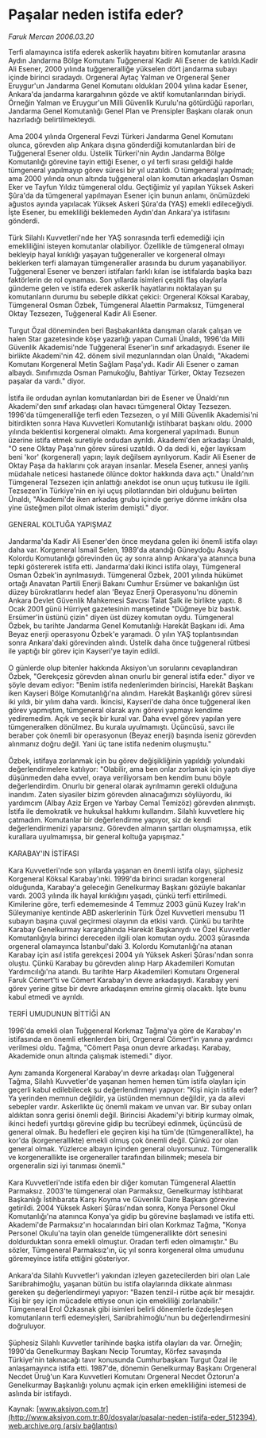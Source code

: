 # Paşalar neden istifa eder?

*Faruk Mercan 2006.03.20*

<div class="pNewsDetailMainContent" itemprop="articleBody">
 Terfi alamayınca istifa ederek askerlik hayatını bitiren komutanlar arasına Aydın Jandarma Bölge Komutanı Tuğgeneral Kadir Ali Esener de katıldı.Kadir Ali Esener, 2000 yılında tuğgeneralliğe yükselen dört jandarma subayı içinde birinci sıradaydı. Orgeneral Aytaç Yalman ve Orgeneral Şener Eruygur'un Jandarma Genel Komutanı oldukları 2004 yılına kadar Esener, Ankara'da jandarma karargahının gözde ve aktif komutanlarından biriydi. Örneğin Yalman ve Eruygur'un Milli Güvenlik Kurulu'na götürdüğü raporları, Jandarma Genel Komutanlığı Genel Plan ve Prensipler Başkanı olarak onun hazırladığı belirtilmekteydi.
 <br/>
 <br/>
 Ama 2004 yılında Orgeneral Fevzi Türkeri Jandarma Genel Komutanı olunca, görevden alıp Ankara dışına gönderdiği komutanlardan biri de Tuğgeneral Esener oldu. Üstelik Türkeri'nin Aydın Jandarma Bölge Komutanlığı görevine tayin ettiği Esener, o yıl terfi sırası geldiği halde tümgeneral yapılmayıp görev süresi bir yıl uzatıldı. O tümgeneral yapılmadı; ama 2000 yılında onun altında tuğgeneral olan komutan arkadaşları Osman Eker ve Tayfun Yıldız tümgeneral oldu. Geçtiğimiz yıl yapılan Yüksek Askeri Şûra'da da tümgeneral yapılmayan Esener için bunun anlamı, önümüzdeki ağustos ayında yapılacak Yüksek Askeri Şûra'da (YAŞ) emekli edileceğiydi. İşte Esener, bu emekliliği beklemeden Aydın'dan Ankara'ya istifasını gönderdi.
 <br/>
 <br/>
 Türk Silahlı Kuvvetleri'nde her YAŞ sonrasında terfi edemediği için emekliliğini isteyen komutanlar olabiliyor. Özellikle de tümgeneral olmayı bekleyip hayal kırıklığı yaşayan tuğgeneraller ve korgeneral olmayı beklerken terfi alamayan tümgeneraller arasında bu durum yaşanabiliyor. Tuğgeneral Esener ve benzeri istifaları farklı kılan ise istifalarda başka bazı faktörlerin de rol oynaması. Son yıllarda isimleri çeşitli flaş olaylarla gündeme gelen ve istifa ederek askerlik hayatlarını noktalayan şu komutanların durumu bu sebeple dikkat çekici: Orgeneral Köksal Karabay, Tümgeneral Osman Özbek, Tümgeneral Alaettin Parmaksız, Tümgeneral Oktay Tezsezen, Tuğgeneral Kadir Ali Esener.
 <br/>
 <br/>
 Turgut Özal döneminden beri Başbakanlıkta danışman olarak çalışan ve halen Star gazetesinde köşe yazarlığı yapan Cumali Ünaldı, 1996'da Milli Güvenlik Akademisi'nde Tuğgeneral Esener'in sınıf arkadaşıydı. Esener ile birlikte Akademi'nin 42. dönem sivil mezunlarından olan Ünaldı, "Akademi Komutanı Korgeneral Metin Sağlam Paşa'ydı. Kadir Ali Esener o zaman albaydı. Sınıfımızda Osman Pamukoğlu, Bahtiyar Türker, Oktay Tezsezen paşalar da vardı." diyor.
 <br/>
 <br/>
 İstifa ile ordudan ayrılan komutanlardan biri de Esener ve Ünaldı'nın Akademi'den sınıf arkadaşı olan havacı tümgeneral Oktay Tezsezen. 1996'da tümgeneralliğe terfi eden Tezsezen, o yıl Milli Güvenlik Akademisi'ni bitirdikten sonra Hava Kuvvetleri Komutanlığı istihbarat başkanı oldu. 2000 yılında beklentisi korgeneral olmaktı. Ama korgeneral yapılmadı. Bunun üzerine istifa etmek suretiyle ordudan ayrıldı. Akademi'den arkadaşı Ünaldı, "O sene Oktay Paşa'nın görev süresi uzatıldı. O da dedi ki, eğer layıksam beni 'kor' (korgeneral) yapın; layık değilsem ayrılıyorum. Kadir Ali Esener de Oktay Paşa da haklarını çok arayan insanlar. Mesela Esener, annesi yanlış müdahale neticesi hastanede ölünce doktor hakkında dava açtı." Ünaldı'nın Tümgeneral Tezsezen için anlattığı anekdot ise onun uçuş tutkusu ile ilgili. Tezsezen'in Türkiye'nin en iyi uçuş pilotlarından biri olduğunu belirten Ünaldı, "Akademi'de iken arkadaş grubu içinde geriye dönme imkânı olsa yine üsteğmen pilot olmak isterim demişti." diyor.
 <br/>
 <br/>
 GENERAL KOLTUĞA YAPIŞMAZ
 <br/>
 <br/>
 Jandarma'da Kadir Ali Esener'den önce meydana gelen iki önemli istifa olayı daha var. Korgeneral İsmail Selen, 1989'da atandığı Güneydoğu Asayiş Kolordu Komutanlığı görevinden üç ay sonra alınıp Ankara'ya atanınca buna tepki göstererek istifa etti. Jandarma'daki ikinci istifa olayı, Tümgeneral Osman Özbek'in ayrılmasıydı. Tümgeneral Özbek, 2001 yılında hükümet ortağı Anavatan Partili Enerji Bakanı Cumhur Ersümer ve bakanlığın üst düzey bürokratlarını hedef alan 'Beyaz Enerji Operasyonu'nu dönemin Ankara Devlet Güvenlik Mahkemesi Savcısı Talat Şalk ile birlikte yaptı. 8 Ocak 2001 günü Hürriyet gazetesinin manşetinde "Düğmeye biz bastık. Ersümer'in üstünü çizin" diyen üst düzey komutan oydu. Tümgeneral Özbek, bu tarihte Jandarma Genel Komutanlığı Harekât Başkanı idi. Ama Beyaz enerji operasyonu Özbek'e yaramadı. O yılın YAŞ toplantısından sonra Ankara'daki görevinden alındı. Üstelik daha önce tuğgeneral rütbesi ile yaptığı bir görev için Kayseri'ye tayin edildi.
 <br/>
 <br/>
 O günlerde olup bitenler hakkında Aksiyon'un sorularını cevaplandıran Özbek, "Gerekçesiz görevden alınan onurlu bir general istifa eder." diyor ve şöyle devam ediyor: "Benim istifa nedenlerimden birincisi, Harekât Başkanı iken Kayseri Bölge Komutanlığı'na alındım. Harekât Başkanlığı görev süresi iki yıldı, bir yılım daha vardı. İkincisi, Kayseri'de daha önce tuğgeneral iken görev yapmıştım, tümgeneral olarak aynı görevi yapmayı kendime yediremedim. Açık ve seçik bir kural var. Daha evvel görev yapılan yere tümgeneralken dönülmez. Bu kurala uyulmamıştı. Üçüncüsü, savcı ile beraber çok önemli bir operasyonun (Beyaz enerji) başında iseniz görevden alınmanız doğru değil. Yani üç tane istifa nedenim oluşmuştu."
 <br/>
 <br/>
 Özbek, istifaya zorlanmak için bu görev değişikliğinin yapıldığı yolundaki değerlendirmelere katılıyor: "Olabilir, ama ben onlar zorlamak için yaptı diye düşünmeden daha evvel, oraya veriliyorsam ben kendim bunu böyle değerlendirdim. Onurlu bir general olarak ayrılmamın gerekli olduğuna inandım. Zaten siyasiler bizim görevden alınacağımızı söylüyordu, iki yardımcım (Albay Aziz Ergen ve Yarbay Cemal Temizöz) görevden alınmıştı. İstifa ile demokratik ve hukuksal hakkımı kullandım. Silahlı kuvvetlere hiç çatmadım. Komutanlar bir değerlendirme yapıyor, siz de kendi değerlendirmenizi yaparsınız. Görevden almanın şartları oluşmamışsa, etik kurallara uyulmamışsa, bir general koltuğa yapışmaz."
 <br/>
 <br/>
 KARABAY'IN İSTİFASI
 <br/>
 <br/>
 Kara Kuvvetleri'nde son yıllarda yaşanan en önemli istifa olayı, şüphesiz Korgeneral Köksal Karabay'ınki. 1999'da birinci sıradan korgeneral olduğunda, Karabay'a geleceğin Genelkurmay Başkanı gözüyle bakanlar vardı. 2003 yılında ilk hayal kırıklığını yaşadı, çünkü terfi ettirilmedi. Kimilerine göre, terfi edememesinde 4 Temmuz 2003 günü Kuzey Irak'ın Süleymaniye kentinde ABD askerlerinin Türk Özel Kuvvetleri mensubu 11 subayın başına çuval geçirmesi olayının da etkisi vardı. Çünkü bu tarihte Karabay Genelkurmay karargâhında Harekât Başkanıydı ve Özel Kuvvetler Komutanlığıyla birinci dereceden ilgili olan komutan oydu. 2003 şûrasında orgeneral olamayınca İstanbul'daki 3. Kolordu Komutanlığı'na atanan Karabay için asıl istifa gerekçesi 2004 yılı Yüksek Askeri Şûrası'ndan sonra oluştu. Çünkü Karabay bu görevden alınıp Harp Akademileri Komutan Yardımcılığı'na atandı. Bu tarihte Harp Akademileri Komutanı Orgeneral Faruk Cömert'ti ve Cömert Karabay'ın devre arkadaşıydı. Karabay yeni görev yerine gitse bir devre arkadaşının emrine girmiş olacaktı. İşte bunu kabul etmedi ve ayrıldı.
 <br/>
 <br/>
 TERFİ UMUDUNUN BİTTİĞİ AN
 <br/>
 <br/>
 1996'da emekli olan Tuğgeneral Korkmaz Tağma'ya göre de Karabay'ın istifasında en önemli etkenlerden biri, Orgeneral Cömert'in yanına yardımcı verilmesi oldu. Tağma, "Cömert Paşa onun devre arkadaşı. Karabay, Akademide onun altında çalışmak istemedi." diyor.
 <br/>
 <br/>
 Aynı zamanda Korgeneral Karabay'ın devre arkadaşı olan Tuğgeneral Tağma, Silahlı Kuvvetler'de yaşanan hemen hemen tüm istifa olayları için geçerli kabul edilebilecek şu değerlendirmeyi yapıyor: "Kişi niçin istifa eder? Ya yerinden memnun değildir, ya üstünden memnun değildir, ya da ailevi sebepler vardır. Askerlikte üç önemli makam ve unvan var. Bir subay onları aldıktan sonra gerisi önemli değil. Birincisi Akademi'yi bitirip kurmay olmak, ikinci hedefi yurtdışı görevine gidip bu tecrübeyi edinmek, üçüncüsü de general olmak. Bu hedefleri ele geçiren kişi ha tüm'de (tümgenerallikte), ha kor'da (korgenerallikte) emekli olmuş çok önemli değil. Çünkü zor olan general olmak. Yüzlerce albayın içinden general oluyorsunuz. Tümgenerallik ve korgenerallikte ise orgeneraller tarafından bilinmek; mesela bir orgeneralin sizi iyi tanıması önemli."
 <br/>
 <br/>
 Kara Kuvvetleri'nde istifa eden bir diğer komutan Tümgeneral Alaettin Parmaksız. 2003'te tümgeneral olan Parmaksız, Genelkurmay İstihbarat Başkanlığı İstihbarata Karşı Koyma ve Güvenlik Daire Başkanı görevine getirildi. 2004 Yüksek Askeri Şûrası'ndan sonra, Konya Personel Okul Komutanlığı'na atanınca Konya'ya gidip bu görevine başlamadı ve istifa etti. Akademi'de Parmaksız'ın hocalarından biri olan Korkmaz Tağma, "Konya Personel Okulu'na tayin olan genelde tümgenerallikte dört senesini doldurduktan sonra emekli olmuştur. Oradan terfi eden olmamıştır." Bu sözler, Tümgeneral Parmaksız'ın, üç yıl sonra korgeneral olma umudunu göremeyince istifa ettiğini gösteriyor.
 <br/>
 <br/>
 Ankara'da Silahlı Kuvvetler'i yakından izleyen gazetecilerden biri olan Lale Sarıibrahimoğlu, yaşanan bütün bu istifa olaylarında dikkate alınması gereken şu değerlendirmeyi yapıyor: "Bazen tenzil-i rütbe açık bir mesajdır. Kişi bir şey için mücadele ettiyse onun için emekliliği zorlanabilir." Tümgeneral Erol Özkasnak gibi isimleri belirli dönemlerle özdeşleşen komutanların terfi edemeyişleri, Sarıibrahimoğlu'nun bu değerlendirmesini doğruluyor.
 <br/>
 <br/>
 Şüphesiz Silahlı Kuvvetler tarihinde başka istifa olayları da var. Örneğin; 1990'da Genelkurmay Başkanı Necip Torumtay, Körfez savaşında Türkiye'nin takınacağı tavır konusunda Cumhurbaşkanı Turgut Özal ile anlaşamayınca istifa etti. 1987'de, dönemin Genelkurmay Başkanı Orgeneral Necdet Üruğ'un Kara Kuvvetleri Komutanı Orgeneral Necdet Öztorun'a Genelkurmay Başkanlığı yolunu açmak için erken emekliliğini istemesi de aslında bir istifaydı.
 <br/>
</div>


Kaynak: [www.aksiyon.com.tr](http://www.aksiyon.com.tr:80/dosyalar/pasalar-neden-istifa-eder_512394), [web.archive.org (arşiv bağlantısı)](http://web.archive.org/web/20150222190010/http://www.aksiyon.com.tr:80/dosyalar/pasalar-neden-istifa-eder_512394)
